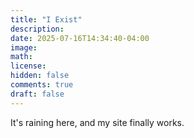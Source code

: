 ```yaml
---
title: "I Exist"
description: 
date: 2025-07-16T14:34:40-04:00
image: 
math: 
license: 
hidden: false
comments: true
draft: false
---
```


It's raining here, and my site finally works.